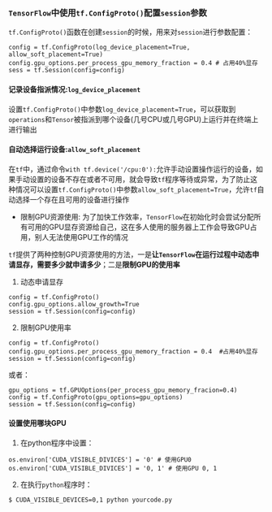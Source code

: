 ### `TensorFlow`中使用`tf.ConfigProto()`配置`session`参数

`tf.ConfigProto()`函数在创建`session`的时候，用来对`session`进行参数配置：
```
config = tf.ConfigProto(log_device_placement=True, allow_soft_placement=True)
config.gpu_options.per_process_gpu_memory_fraction = 0.4 # 占用40%显存
sess = tf.Session(config=config)
```

#### 记录设备指派情况:`log_device_placement`

设置`tf.ConfigProto()`中参数`log_device_placement=True`，可以获取到`operations`和`Tensor`被指派到哪个设备(几号CPU或几号GPU)上运行并在终端上进行输出

#### 自动选择运行设备:`allow_soft_placement`

在`tf`中，通过命令`with tf.device('/cpu:0'):`允许手动设置操作运行的设备，如果手动设置的设备不存在或者不可用，就会导致`tf`程序等待或异常，为了防止这种情况可以设置`tf.ConfigProto()`中参数`allow_soft_placement=True`，允许`tf`自动选择一个存在且可用的设备进行操作

- 限制GPU资源使用:
为了加快工作效率，`TensorFlow`在初始化时会尝试分配所有可用的GPU显存资源给自己，这在多人使用的服务器上工作会导致GPU占用，别人无法使用GPU工作的情况

`tf`提供了两种控制GPU资源使用的方法，一是**让`TensorFlow`在运行过程中动态申请显存，需要多少就申请多少**；二是**限制GPU的使用率**

1. 动态申请显存
```
config = tf.ConfigProto()
config.gpu_options.allow_growth=True
session = tf.Session(config=config)
```

2. 限制GPU使用率
```
config = tf.ConfigProto()
config.gpu_options.per_process_gpu_memory_fraction = 0.4  #占用40%显存
session = tf.Session(config=config)
```
或者：
```
gpu_options = tf.GPUOptions(per_process_gpu_memory_fracion=0.4)
config = tf.ConfigProto(gpu_options=gpu_options)
session = tf.Session(config=config)
```

#### 设置使用哪块GPU
1. 在python程序中设置：
```
os.environ['CUDA_VISIBLE_DIVICES'] = '0' # 使用GPU0
os.environ['CUDA_VISIBLE_DIVICES'] = '0, 1' # 使用GPU 0, 1
```

2. 在执行`python`程序时：
```
$ CUDA_VISIBLE_DEVICES=0,1 python yourcode.py
```
